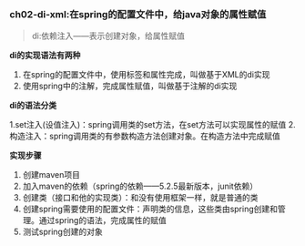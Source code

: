 ### ch02-di-xml:在spring的配置文件中，给java对象的属性赋值

> di:依赖注入——表示创建对象，给属性赋值

**di的实现语法有两种**

1. 在spring的配置文件中，使用标签和属性完成，叫做基于XML的di实现
2. 使用spring中的注解，完成属性赋值，叫做基于注解的di实现

**di的语法分类**

1.set注入(设值注入)：spring调用类的set方法，在set方法可以实现属性的赋值
2.构造注入：spring调用类的有参数构造方法创建对象。在构造方法中完成赋值

**实现步骤**
1. 创建maven项目
2. 加入maven的依赖（spring的依赖——5.2.5最新版本，junit依赖）
3. 创建类（接口和他的实现类）：和没有使用框架一样，就是普通的类
4. 创建spring需要使用的配置文件：声明类的信息，这些类由spring创建和管理。通过spring的语法，完成属性的赋值
5. 测试spring创建的对象
